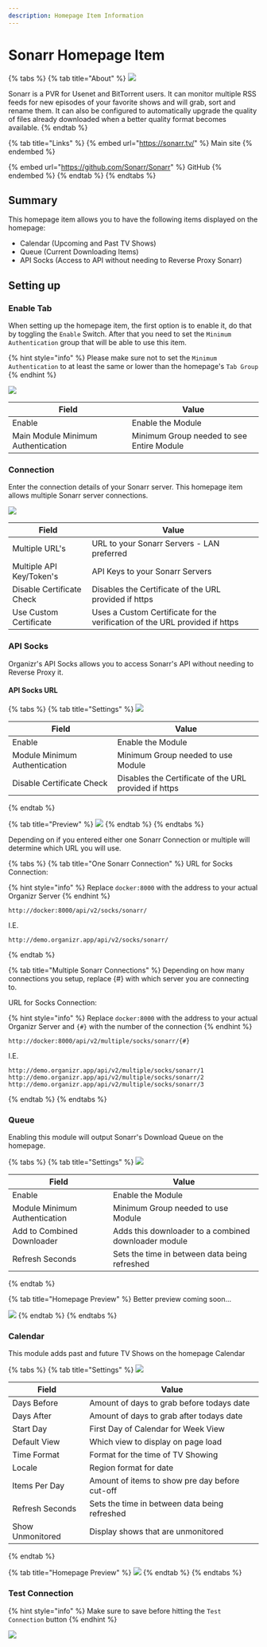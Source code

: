 ```yaml
---
description: Homepage Item Information
---
```


# Sonarr Homepage Item

{% tabs %}
{% tab title="About" %}
![](<../../.gitbook/assets/image (74).png>)

Sonarr is a PVR for Usenet and BitTorrent users. It can monitor multiple RSS feeds for new episodes of your favorite shows and will grab, sort and rename them. It can also be configured to automatically upgrade the quality of files already downloaded when a better quality format becomes available.
{% endtab %}

{% tab title="Links" %}
{% embed url="https://sonarr.tv/" %}
Main site
{% endembed %}

{% embed url="https://github.com/Sonarr/Sonarr" %}
GitHub
{% endembed %}
{% endtab %}
{% endtabs %}

## Summary

This homepage item allows you to have the following items displayed on the homepage:

* Calendar (Upcoming and Past TV Shows)
* Queue (Current Downloading Items)
* API Socks (Access to API without needing to Reverse Proxy Sonarr)

## Setting up

### Enable Tab

When setting up the homepage item, the first option is to enable it, do that by toggling the `Enable` Switch.  After that you need to set the `Minimum Authentication` group that will be able to use this item.

{% hint style="info" %}
&#x20;Please make sure not to set the `Minimum Authentication` to at least the same or lower than the homepage's `Tab Group`
{% endhint %}

![](<../../.gitbook/assets/image (79).png>)

| **Field**                          | **Value**                                 |
| ---------------------------------- | ----------------------------------------- |
| Enable                             | Enable the Module                         |
| Main Module Minimum Authentication | Minimum Group needed to see Entire Module |

### Connection

Enter the connection details of your Sonarr server.  This homepage item allows multiple Sonarr server connections.

![](<../../.gitbook/assets/image (76).png>)

| **Field**                 | **Value**                                                                   |
| ------------------------- | --------------------------------------------------------------------------- |
| Multiple URL's            | URL to your Sonarr Servers - LAN preferred                                  |
| Multiple API Key/Token's  | API Keys to your Sonarr Servers                                             |
| Disable Certificate Check | Disables the Certificate of the URL provided if https                       |
| Use Custom Certificate    | Uses a Custom Certificate for the verification of the URL provided if https |

### API Socks

Organizr's API Socks allows you to access Sonarr's API without needing to Reverse Proxy it.

#### API Socks URL

{% tabs %}
{% tab title="Settings" %}
![](<../../.gitbook/assets/image (80).png>)

| **Field**                     | **Value**                                             |
| ----------------------------- | ----------------------------------------------------- |
| Enable                        | Enable the Module                                     |
| Module Minimum Authentication | Minimum Group needed to use Module                    |
| Disable Certificate Check     | Disables the Certificate of the URL provided if https |
{% endtab %}

{% tab title="Preview" %}
![](<../../.gitbook/assets/image (77).png>)
{% endtab %}
{% endtabs %}

Depending on if you entered either one Sonarr Connection or multiple will determine which URL you will use.

{% tabs %}
{% tab title="One Sonarr Connection" %}
URL for Socks Connection:

{% hint style="info" %}
Replace `docker:8000` with the address to your actual Organizr Server
{% endhint %}

```
http://docker:8000/api/v2/socks/sonarr/
```

I.E.

```
http://demo.organizr.app/api/v2/socks/sonarr/
```
{% endtab %}

{% tab title="Multiple Sonarr Connections" %}
Depending on how many connections you setup, replace {#} with which server you are connecting to.

URL for Socks Connection:

{% hint style="info" %}
Replace `docker:8000` with the address to your actual Organizr Server and `{#}` with the number of the connection
{% endhint %}

```
http://docker:8000/api/v2/multiple/socks/sonarr/{#}
```

I.E.

```
http://demo.organizr.app/api/v2/multiple/socks/sonarr/1
http://demo.organizr.app/api/v2/multiple/socks/sonarr/2
http://demo.organizr.app/api/v2/multiple/socks/sonarr/3
```
{% endtab %}
{% endtabs %}

### Queue

Enabling this module will output Sonarr's Download Queue on the homepage.

{% tabs %}
{% tab title="Settings" %}
![](<../../.gitbook/assets/image (83).png>)

| **Field**                     | **Value**                                            |
| ----------------------------- | ---------------------------------------------------- |
| Enable                        | Enable the Module                                    |
| Module Minimum Authentication | Minimum Group needed to use Module                   |
| Add to Combined Downloader    | Adds this downloader to a combined downloader module |
| Refresh Seconds               | Sets the time in between data being refreshed        |
{% endtab %}

{% tab title="Homepage Preview" %}
Better preview coming soon...

![](<../../.gitbook/assets/image (75).png>)
{% endtab %}
{% endtabs %}

### Calendar

This module adds past and future TV Shows on the homepage Calendar

{% tabs %}
{% tab title="Settings" %}
![](<../../.gitbook/assets/image (84).png>)

| **Field**        | **Value**                                      |
| ---------------- | ---------------------------------------------- |
| Days Before      | Amount of days to grab before todays date      |
| Days After       | Amount of days to grab after todays date       |
| Start Day        | First Day of Calendar for Week View            |
| Default View     | Which view to display on page load             |
| Time Format      | Format for the time of TV Showing              |
| Locale           | Region format for date                         |
| Items Per Day    | Amount of items to show pre day before cut-off |
| Refresh Seconds  | Sets the time in between data being refreshed  |
| Show Unmonitored | Display shows that are unmonitored             |
{% endtab %}

{% tab title="Homepage Preview" %}
![](<../../.gitbook/assets/image (78).png>)
{% endtab %}
{% endtabs %}

### Test Connection

{% hint style="info" %}
&#x20;Make sure to save before hitting the `Test Connection` button
{% endhint %}

![](<../../.gitbook/assets/image (82).png>)
